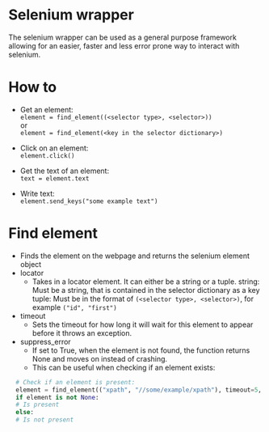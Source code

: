 # Selenium wrapper

The selenium wrapper can be used as a general purpose framework allowing for an easier, faster and less error prone way
to interact with selenium.

# How to
* Get an element:  
`element = find_element((<selector type>, <selector>))`  
or  
`element = find_element(<key in the selector dictionary>)`
  
* Click on an element:  
`element.click()`

* Get the text of an element:  
`text = element.text`

* Write text:  
`element.send_keys("some example text")`


# Find element
* Finds the element on the webpage and returns the selenium element object
* locator  
  * Takes in a locator element. It can either be a string or a tuple.
string: Must be a string, that is contained in the selector dictionary as a key
tuple: Must be in the format of `(<selector type>, <selector>)`, for example `("id", "first")`
* timeout  
  * Sets the timeout for how long it will wait for this element to appear before it throws an
exception.
* suppress_error  
  * If set to True, when the element is not found, the function returns None and moves on
instead of crashing.
  * This can be useful when checking if an element exists:
```python
  # Check if an element is present:
  element = find_element(("xpath", "//some/example/xpath"), timeout=5, supressError=True)
  if element is not None:
  # Is present
  else:
  # Is not present
```

